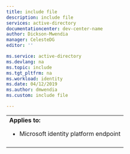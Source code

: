 ```yaml
---
title: include file
description: include file
services: active-directory
documentationcenter: dev-center-name
author: Dickson-Mwendia
manager: CelesteDG
editor: ''

ms.service: active-directory
ms.devlang: na
ms.topic: include
ms.tgt_pltfrm: na
ms.workload: identity
ms.date: 04/12/2019
ms.author: dmwendia
ms.custom: include file 

---
```


|   |
|---|
| **Applies to:**<br><ul><li>Microsoft identity platform endpoint</ul> |
|   |